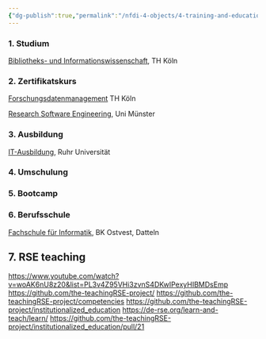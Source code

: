 ```yaml
---
{"dg-publish":true,"permalink":"/nfdi-4-objects/4-training-and-education/programmes/","noteIcon":""}
---
```


### 1. Studium 

[Bibliotheks- und Informationswissenschaft](https://www.th-koeln.de/studium/bibliotheks--und-informationswissenschaft-master_3202.php), TH Köln

### 2. Zertifikatskurs

[Forschungsdatenmanagement](https://www.th-koeln.de/weiterbildung/zertifikatskurs-forschungsdatenmanagement_82048.php) TH Köln

[Research Software Engineering](https://www.uni-muenster.de/CMTC/en/rse/index.html), Uni Münster

### 3. Ausbildung

[IT-Ausbildung](https://www.it-ausbildung.ruhr-uni-bochum.de/), Ruhr Universität 
### 4. Umschulung


### 5. Bootcamp


### 6. Berufsschule

[Fachschule für Informatik](https://bk-ostvest.de/index.php/fachschule-fuer-informatik), BK Ostvest, Datteln


## 7. RSE teaching

https://www.youtube.com/watch?v=woAK6nU8z20&list=PL3v4Z95VHi3zvnS4DKwIPexyHIBMDsEmp
https://github.com/the-teachingRSE-project/
https://github.com/the-teachingRSE-project/competencies
https://github.com/the-teachingRSE-project/institutionalized_education
https://de-rse.org/learn-and-teach/learn/
https://github.com/the-teachingRSE-project/institutionalized_education/pull/21